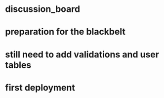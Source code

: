 # discussion_board
# preparation for the blackbelt
# still need to add validations and user tables
# first deployment
